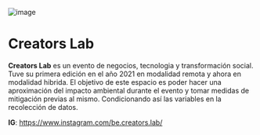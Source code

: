 ![image](https://user-images.githubusercontent.com/95239086/184507028-0910aa42-0197-4866-9a08-8cf731dee190.png)
# Creators Lab
**Creators Lab** es un evento de negocios, tecnologia y transformación social. Tuve su primera edición en el año 2021 en modalidad remota y ahora en modalidad hibrida.
El objetivo de este espacio es poder hacer una aproximación del impacto ambiental durante el evento y tomar medidas de mitigación previas al mismo. Condicionando así las variables en la recolección de datos.

**IG**: https://www.instagram.com/be.creators.lab/
